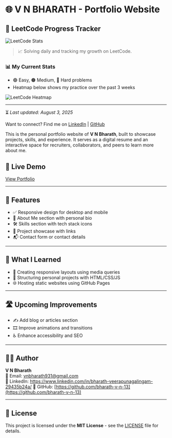 # 🌐 V N BHARATH - Portfolio Website
## 🧠 LeetCode Progress Tracker

![LeetCode Stats](https://leetcard.jacoblin.cool/BHARATH_V_N?theme=dark&ext=contest)

> 📈 Solving daily and tracking my growth on LeetCode.

### 📊 My Current Stats

- 🟢 Easy, 🟠 Medium, 🔴 Hard problems
- Heatmap below shows my practice over the past 3 weeks

![LeetCode Heatmap](https://leetcard.jacoblin.cool/BHARATH_V_N?theme=dark&ext=heatmap)

---

⏳ *Last updated: August 3, 2025*

Want to connect? Find me on [LinkedIn](https://www.linkedin.com/in/bharath-veerapunagalingam-29435b24a/) | [GitHub](https://github.com/bharath-v-n-13)


This is the personal portfolio website of **V N Bharath**, built to showcase projects, skills, and experience. It serves as a digital resume and an interactive space for recruiters, collaborators, and peers to learn more about me.

## 🚀 Live Demo

[View Portfolio](https://bharath-v-n-13.github.io/V-N-BHARATH-PORTFOLIO/)

---

## 📌 Features

- ✅ Responsive design for desktop and mobile  
- 👤 About Me section with personal bio  
- 🛠️ Skills section with tech stack icons  
- 📂 Project showcase with links  
- 📬 Contact form or contact details  

---

## 🧠 What I Learned

- 🎯 Creating responsive layouts using media queries  
- 🧩 Structuring personal projects with HTML/CSS/JS  
- 🌐 Hosting static websites using GitHub Pages  

---

## 🛣️ Upcoming Improvements

- ✍️ Add blog or articles section  
- 🎞️ Improve animations and transitions  
- ♿ Enhance accessibility and SEO  

---

## 🧑‍💻 Author

**V N Bharath**  
📧 Email: vnbharath931@gmail.com  
🔗 LinkedIn: https://www.linkedin.com/in/bharath-veerapunagalingam-29435b24a/
💼 GitHub: [https://github.com/bharath-v-n-13](https://github.com/bharath-v-n-13)

---

## 📜 License

This project is licensed under the **MIT License** - see the [LICENSE](LICENSE) file for details.



